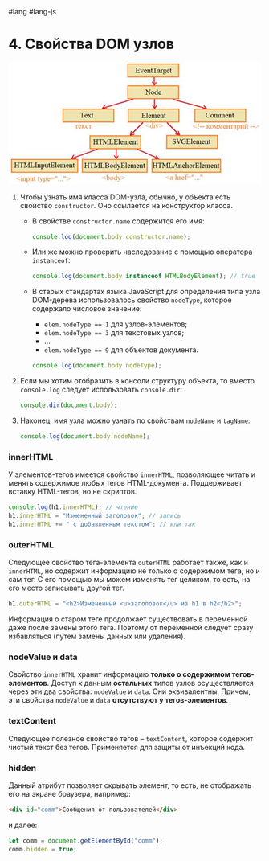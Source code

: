 #lang #lang-js 

# 4. Свойства DOM узлов

![Свойства DOM узлов](heap/_files/js/Pasted%20image%2020241002011813.png)

1. Чтобы узнать имя класса DOM-узла, обычно, у объекта есть свойство `constructor`. Оно ссылается на конструктор класса.
   - В свойстве `constructor.name` содержится его имя:
     ```javascript
     console.log(document.body.constructor.name);
     ```
   - Или же можно проверить наследование с помощью оператора `instanceof`:
     ```javascript
     console.log(document.body instanceof HTMLBodyElement); // true
     ```

   - В старых стандартах языка JavaScript для определения типа узла DOM-дерева использовалось свойство `nodeType`, которое содержало числовое значение:
     - `elem.nodeType == 1` для узлов-элементов;
     - `elem.nodeType == 3` для текстовых узлов;
     - ...
     - `elem.nodeType == 9` для объектов документа.
     ```javascript
     console.log(document.body.nodeType);
     ```

2. Если мы хотим отобразить в консоли структуру объекта, то вместо `console.log` следует использовать `console.dir`:
   ```javascript
   console.dir(document.body);
   ```

3. Наконец, имя узла можно узнать по свойствам `nodeName` и `tagName`:
   ```javascript
   console.log(document.body.nodeName);
   ```

### **innerHTML**

У элементов-тегов имеется свойство `innerHTML`, позволяющее читать и менять содержимое любых тегов HTML-документа. Поддерживает вставку HTML-тегов, но не скриптов.
```javascript
console.log(h1.innerHTML); // чтение
h1.innerHTML = "Измененный заголовок"; // запись
h1.innerHTML += " с добавленным текстом"; // или так
```

### **outerHTML**

Следующее свойство тега-элемента `outerHTML` работает также, как и `innerHTML`, но содержит информацию не только о содержимом тега, но и сам тег. С его помощью мы можем изменять тег целиком, то есть, на его место записывать другой тег.
```javascript
h1.outerHTML = "<h2>Измененный <u>заголовок</u> из h1 в h2</h2>";
```
Информация о старом теге продолжает существовать в переменной даже после замены этого тега. Поэтому от переменной следует сразу избавляться (путем замены данных или удаления).

### **nodeValue и data**

Свойство `innerHTML` хранит информацию **только о содержимом тегов-элементов**. Доступ к данным **остальных** типов узлов осуществляется через эти два свойства: `nodeValue` и `data`. Они эквивалентны. Причем, эти свойства `nodeValue` и `data` **отсутствуют у тегов-элементов**.

### **textContent**

Следующее полезное свойство тегов – `textContent`, которое содержит чистый текст без тегов. Применяется для защиты от инъекций кода.

### **hidden**

Данный атрибут позволяет скрывать элемент, то есть, не отображать его на экране браузера, например:
```html
<div id="comm">Сообщения от пользователей</div>
```
и далее:
```javascript
let comm = document.getElementById("comm");
comm.hidden = true;
```
